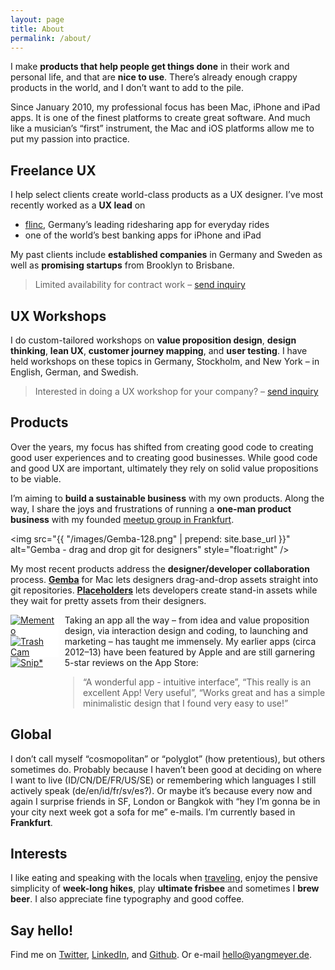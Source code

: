 ```yaml
---
layout: page
title: About
permalink: /about/
---
```


I make **products that help people get things done** in their work and personal life, and that are **nice to use**. There’s already enough crappy products in the world, and I don’t want to add to the pile.

Since January 2010, my professional focus has been Mac, iPhone and iPad apps. It is one of the finest platforms to create great software. And much like a musician’s “first” instrument, the Mac and iOS platforms allow me to put my passion into practice.

## Freelance UX

I help select clients create world-class products as a UX designer. I’ve most recently worked as a **UX lead** on

- [flinc](http://flinc.de), Germany’s leading ridesharing app for everyday rides
- one of the world’s best banking apps for iPhone and iPad

My past clients include **established companies** in Germany and Sweden as well as **promising startups** from Brooklyn to Brisbane.

> Limited availability for contract work – [send inquiry](mailto:hello@yangmeyer.de)

## UX Workshops

I do custom-tailored workshops on **value proposition design**, **design thinking**, **lean UX**, **customer journey mapping**, and **user testing**. I have held workshops on these topics in Germany, Stockholm, and New York – in English, German, and Swedish.

> Interested in doing a UX workshop for your company? – [send inquiry](mailto:hello@yangmeyer.de)

## Products

Over the years, my focus has shifted from creating good code to creating good user experiences and to creating good businesses. While good code and good UX are important, ultimately they rely on solid value propositions to be viable.

I’m aiming to **build a sustainable business** with my own products. Along the way, I share the joys and frustrations of running a **one-man product business** with my founded [meetup group in Frankfurt](http://www.meetup.com/Micropreneurs-am-Main-Frankfurt/).

<img src="{{ "/images/Gemba-128.png" | prepend: site.base_url }}" alt="Gemba - drag and drop git for designers" style="float:right" />

My most recent products address the **designer/developer collaboration** process. **[Gemba](http://gemba.io)** for Mac lets designers drag-and-drop assets straight into git repositories. **[Placeholders](https://itunes.apple.com/us/app/placeholders-create-stand/id1042257116?mt=12&at=1000lbLJ&ct=ymblog)** lets developers create stand-in assets while they wait for pretty assets from their designers.


<div style="width:77px; float:left; margin-right:0.7em; margin-bottom:2em;">
<a href="http://itunes.apple.com/us/app/id500560051?mt=8&at=1000lbLJ&ct=ymblog"><img src="{{ "/images/Memento-57.png" | prepend: site.base_url }}" alt="Memento" style="background:white" /></a><br />
<a href="http://itunes.apple.com/us/app/trash-cam/id526535445?mt=8&at=1000lbLJ&ct=ymblog"><img src="{{ "/images/Trash-Cam-57.png" | prepend: site.base_url }}" alt="Trash Cam" style="background:white" /></a><br />
<a href="https://geo.itunes.apple.com/de/app/snip*-schnipsel-sammeln-und/id568099336?mt=8&at=1000lbLJ&ct=ymblog"><img src="{{ "/images/Snipster-57-rounded.png" | prepend: site.base_url }}" alt="Snip*" style="background:white" /></a>
</div>

Taking an app all the way – from idea and value proposition design, via interaction design and coding, to launching and marketing – has taught me immensely. My earlier apps (circa 2012–13) have been featured by Apple and are still garnering 5-star reviews on the App Store:

<blockquote style="margin-left:100px; font-size:1.0em;">“A wonderful app - intuitive interface”, “This really is an excellent App! Very useful”, “Works great and has a simple minimalistic design that I found very easy to use!”</blockquote>

<p style="clear:both; margin-bottom:0.5em">
</p>

## Global

I don’t call myself “cosmopolitan” or “polyglot” (how pretentious), but others sometimes do. Probably because I haven’t been good at deciding on where I want to live (ID/CN/DE/FR/US/SE) or remembering which languages I still actively speak (de/en/id/fr/sv/es?). Or maybe it’s because every now and again I surprise friends in SF, London or Bangkok with “hey I’m gonna be in your city next week got a sofa for me” e-mails. I’m currently based in **Frankfurt**.

## Interests

I like eating and speaking with the locals when [traveling](http://yangmeyer.de/suedamerika-blog/), enjoy the pensive simplicity of **week-long hikes**, play **ultimate frisbee** and sometimes I **brew beer**. I also appreciate fine typography and good coffee.

## Say hello!

Find me on [Twitter](http://twitter.com/yangmeyer), [LinkedIn](http://www.linkedin.com/profile/view?id=2319073), and [Github](https://github.com/yangmeyer). Or e-mail [hello@yangmeyer.de](mailto:hello@yangmeyer.de).
